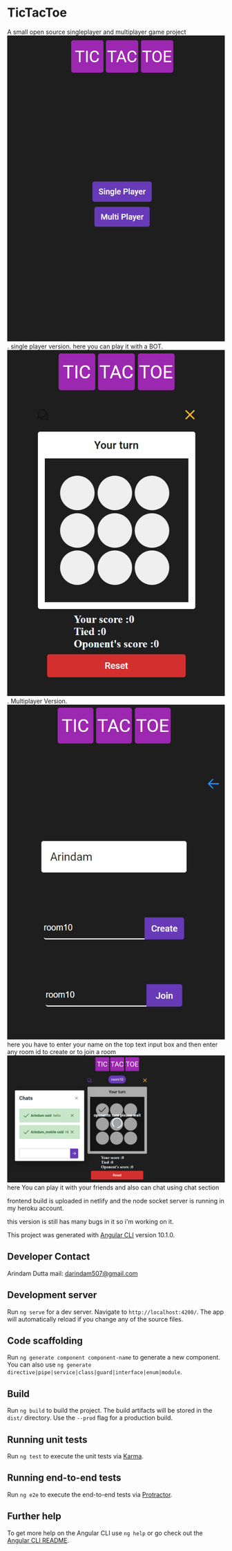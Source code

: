 # TicTacToe

A small open source singleplayer and multiplayer game project
![](src/assets/images/land_page.png).
single player version.
here you can play it with a BOT.
![](src/assets/images/single_player.png).
Multiplayer Version.
![](src/assets/images/multi_player.png)
here you have to enter your name on the top text input box
and then enter any room id to create or to join a room
![](src/assets/images/chats_nd_multi.png)
here You can play it with your friends and also can chat using chat section

frontend build is uploaded in netlify and the node socket server is running in my heroku account.

this version is still has many bugs in it so i'm working on it.

This project was generated with [Angular CLI](https://github.com/angular/angular-cli) version 10.1.0.

## Developer Contact
Arindam Dutta
mail: darindam507@gmail.com
## Development server

Run `ng serve` for a dev server. Navigate to `http://localhost:4200/`. The app will automatically reload if you change any of the source files.

## Code scaffolding

Run `ng generate component component-name` to generate a new component. You can also use `ng generate directive|pipe|service|class|guard|interface|enum|module`.

## Build

Run `ng build` to build the project. The build artifacts will be stored in the `dist/` directory. Use the `--prod` flag for a production build.

## Running unit tests

Run `ng test` to execute the unit tests via [Karma](https://karma-runner.github.io).

## Running end-to-end tests

Run `ng e2e` to execute the end-to-end tests via [Protractor](http://www.protractortest.org/).

## Further help

To get more help on the Angular CLI use `ng help` or go check out the [Angular CLI README](https://github.com/angular/angular-cli/blob/master/README.md).

